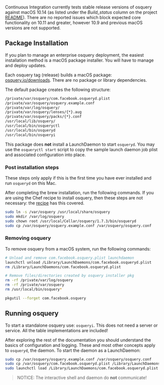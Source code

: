 Continuous Integration currently tests stable release versions of osquery against macOS 10.14 (as listed under the _Build_status_ column on the project [README](https://github.com/osquery/osquery/blob/master/README.md)). There are no reported issues which block expected core functionality on 10.11 and greater, however 10.9 and previous macOS versions are not supported.

## Package Installation

If you plan to manage an enterprise osquery deployment, the easiest installation method is a macOS package installer. You will have to manage and deploy updates.

Each osquery tag (release) builds a macOS package: [osquery.io/downloads](https://osquery.io/downloads/). There are no package or library dependencies.

The default package creates the following structure:

```sh
/private/var/osquery/com.facebook.osqueryd.plist
/private/var/osquery/osquery.example.conf
/private/var/log/osquery/
/private/var/osquery/lenses/{*}.aug
/private/var/osquery/packs/{*}.conf
/usr/local/lib/osquery/
/usr/local/bin/osqueryctl
/usr/local/bin/osqueryd
/usr/local/bin/osqueryi
```

This package does **not** install a LaunchDaemon to start `osqueryd`. You may use the `osqueryctl start` script to copy the sample launch daemon job plist and associated configuration into place.

### Post installation steps

These steps only apply if this is the first time you have ever installed and run `osqueryd` on this Mac.

After completing the brew installation, run the following commands. If you are using the Chef recipe to install osquery, then these steps are not necessary: the [recipe](https://osquery.readthedocs.io/en/latest/deployment/configuration/#chef-macos) has this covered.

```sh
sudo ln -s /var/osquery /usr/local/share/osquery
sudo mkdir /var/log/osquery
sudo chown root /usr/local/Cellar/osquery/1.7.3/bin/osqueryd
sudo cp /var/osquery/osquery.example.conf /var/osquery/osquery.conf
```

### Removing osquery

To remove osquery from a macOS system, run the following commands:

```sh
# Unload and remove com.facebook.osquery.plist launchdaemon
launchctl unload /Library/LaunchDaemons/com.facebook.osqueryd.plist
rm /Library/LaunchDaemons/com.facebook.osqueryd.plist

# Remove files/directories created by osquery installer pkg
rm -rf /private/var/log/osquery
rm -rf /private/var/osquery
rm /usr/local/bin/osquery*

pkgutil --forget com.facebook.osquery
```

## Running osquery

To start a standalone osquery use: `osqueryi`. This does not need a server or service. All the table implementations are included!

After exploring the rest of the documentation you should understand the basics of configuration and logging. These and most other concepts apply to `osqueryd`, the daemon. To start the daemon as a LaunchDaemon:

```sh
sudo cp /var/osquery/osquery.example.conf /var/osquery/osquery.conf
sudo cp /var/osquery/com.facebook.osqueryd.plist /Library/LaunchDaemons/
sudo launchctl load /Library/LaunchDaemons/com.facebook.osqueryd.plist
```

> NOTICE: The interactive shell and daemon do **not** communicate!

